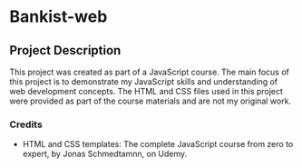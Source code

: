 # Bankist-web

## Project Description

This project was created as part of a JavaScript course. The main focus of this project is to demonstrate my JavaScript skills and understanding of web development concepts. 
The HTML and CSS files used in this project were provided as part of the course materials and are not my original work.

### Credits

- HTML and CSS templates: The complete JavaScript course from zero to expert, by Jonas Schmedtamnn, on Udemy.
